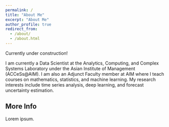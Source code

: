 ```yaml
---
permalink: /
title: "About Me"
excerpt: "About Me"
author_profile: true
redirect_from: 
  - /about/
  - /about.html
---
```


Currently under construction!

I am currently a Data Scientist at the Analytics, Computing, and Complex Systems Laboratory under the Asian Institute of Management (ACCeSs@AIM). I am also an Adjunct Faculty member at AIM where I teach courses on mathematics, statistics, and machine learning. My research interests include time series analysis, deep learning, and forecast uncertainty estimation.

More Info
------
Lorem ipsum.